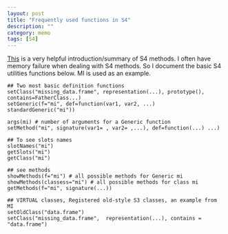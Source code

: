 ```yaml
---
layout: post
title: "Frequently used functions in S4"
description: ""
category: memo
tags: [S4]
---
```


[This](http://cran.r-project.org/doc/contrib/Genolini-S4tutorialV0-5en.pdf) is a very helpful introduction/summary of S4 methods.  I often have memory failure when dealing with S4 methods. So I document the basic S4 utilities functions below.  MI is used as an example.

    ## Two most basic definition functions 
    setClass("missing_data.frame", representation(...), prototype(), contains=FatherClass...)                                    
    setGeneric(f="mi", def=function(var1, var2, ...) standardGeneric("mi"))                 

    args(mi) # number of arguments for a Generic function                                             
    setMethod("mi", signature(var1= , var2= ,...), def=function(...) ...)

    ## To see slots names
    slotNames("mi")
    getSlots("mi")
    getClass("mi")

    ## see methods 
    showMethods(f="mi") # all possible methods for Generic mi
    showMethods(classess="mi") # all possible methods for class mi
    getMethods(f="mi", signature(...))

    ## VIRTUAL classes, Registered old-style S3 classes, an example from MI
    setOldClass("data.frame")
    setClass("missing_data.frame",  representation(...), contains = "data.frame")
